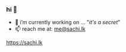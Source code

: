 ### hi 👋


- 🔭 i’m currently working on ... "*it's a secret*"
- 📫 reach me at: me@sachi.lk

https://sachi.lk
